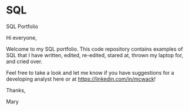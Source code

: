 # SQL
SQL Portfolio 

Hi everyone,

Welcome to my SQL portfolio. This code repository contains examples of SQL that I have written, edited, re-edited, stared at, thrown my laptop for, and cried over. 

Feel free to take a look and let me know if you have suggestions for a developing analyst here or at https://linkedin.com/in/mcwack! 

Thanks, 

Mary
